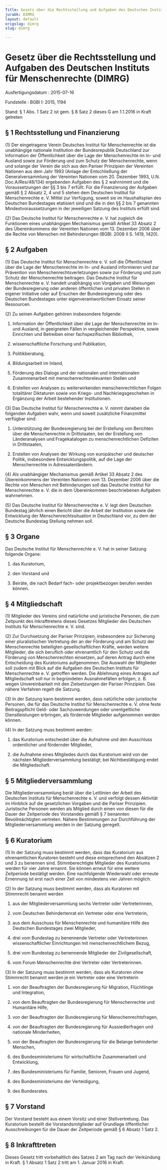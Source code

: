 ```yaml
---
Title: Gesetz über die Rechtsstellung und Aufgaben des Deutschen Instituts für Menschenrechte
jurabk: DIMRG
layout: default
origslug: dimrg
slug: dimrg

---
```


# Gesetz über die Rechtsstellung und Aufgaben des Deutschen Instituts für Menschenrechte (DIMRG)

Ausfertigungsdatum
:   2015-07-16

Fundstelle
:   BGBl I: 2015, 1194

Stand: § 1 Abs. 1 Satz 2 ist gem. § 8 Satz 2 dieses G am 1.1.2016 in Kraft getreten

## § 1 Rechtsstellung und Finanzierung

(1) Der eingetragene Verein Deutsches Institut für Menschenrechte ist
die unabhängige nationale Institution der Bundesrepublik Deutschland
zur Information der Öffentlichkeit über die Lage der Menschenrechte im
In- und Ausland sowie zur Förderung und zum Schutz der Menschenrechte,
wenn und solange der Verein die sich aus den Pariser Prinzipien der
Vereinten Nationen aus dem Jahr 1993 (Anlage der Entschließung der
Generalversammlung der Vereinten Nationen vom 20. Dezember 1993, U.N.
Doc.A/Res/48/134) ergebenden Aufgaben des § 2 wahrnimmt und die
Voraussetzungen der §§ 3 bis 7 erfüllt. Für die Finanzierung der
Aufgaben gemäß § 2 Absatz 2, 4 und 5 stehen dem Deutschen Institut für
Menschenrechte e. V. Mittel zur Verfügung, soweit sie im Haushaltsplan
des Deutschen Bundestages etatisiert sind und die in den §§ 2 bis 7
genannten Mindestvoraussetzungen in der jeweiligen Satzung des
Instituts erfüllt sind.

(2) Das Deutsche Institut für Menschenrechte e. V. hat zugleich die
Funktionen eines unabhängigen Mechanismus gemäß Artikel 33 Absatz 2
des Übereinkommens der Vereinten Nationen vom 13. Dezember 2006 über
die Rechte von Menschen mit Behinderungen (BGBl. 2008 II S. 1419,
1420).


## § 2 Aufgaben

(1) Das Deutsche Institut für Menschenrechte e. V. soll die
Öffentlichkeit über die Lage der Menschenrechte im In- und Ausland
informieren und zur Prävention von Menschenrechtsverletzungen sowie
zur Förderung und zum Schutz der Menschenrechte beitragen. Das
Deutsche Institut für Menschenrechte e. V. handelt unabhängig von
Vorgaben und Weisungen der Bundesregierung oder anderen öffentlichen
und privaten Stellen in eigener Initiative oder auf Ersuchen der
Bundesregierung oder des Deutschen Bundestages unter
eigenverantwortlichem Einsatz seiner Ressourcen.

(2) Zu seinen Aufgaben gehören insbesondere folgende:

1.  Information der Öffentlichkeit über die Lage der Menschenrechte im In-
    und Ausland, in geeigneten Fällen in vergleichender Perspektive, sowie
    Einrichten und Betreiben einer fachspezifischen Bibliothek,


2.  wissenschaftliche Forschung und Publikation,


3.  Politikberatung,


4.  Bildungsarbeit im Inland,


5.  Förderung des Dialogs und der nationalen und internationalen
    Zusammenarbeit mit menschenrechtsrelevanten Stellen und


6.  Erstellen von Analysen zu weiterwirkenden menschenrechtlichen Folgen
    totalitärer Diktaturen sowie von Kriegs- und Nachkriegsgeschehen in
    Ergänzung der Arbeit bestehender Institutionen.




(3) Das Deutsche Institut für Menschenrechte e. V. nimmt daneben die
folgenden Aufgaben wahr, wenn und soweit zusätzliche Finanzmittel
verfügbar sind:

1.  Unterstützung der Bundesregierung bei der Erstellung von Berichten
    über die Menschenrechte in Drittstaaten, bei der Erstellung von
    Länderanalysen und Fragekatalogen zu menschenrechtlichen Defiziten in
    Drittstaaten,


2.  Erstellen von Analysen der Wirkung von europäischer und deutscher
    Politik, insbesondere Entwicklungspolitik, auf die Lage der
    Menschenrechte in Adressatenländern.




(4) Als unabhängiger Mechanismus gemäß Artikel 33 Absatz 2 des
Übereinkommens der Vereinten Nationen vom 13. Dezember 2006 über die
Rechte von Menschen mit Behinderungen soll das Deutsche Institut für
Menschenrechte e. V. die in dem Übereinkommen beschriebenen Aufgaben
wahrnehmen.

(5) Das Deutsche Institut für Menschenrechte e. V. legt dem Deutschen
Bundestag jährlich einen Bericht über die Arbeit der Institution sowie
die Entwicklung der Menschenrechtssituation in Deutschland vor, zu dem
der Deutsche Bundestag Stellung nehmen soll.


## § 3 Organe

Das Deutsche Institut für Menschenrechte e. V. hat in seiner Satzung
folgende Organe:

1.  das Kuratorium,


2.  den Vorstand und


3.  Beiräte, die nach Bedarf fach- oder projektbezogen berufen werden
    können.





## § 4 Mitgliedschaft

(1) Mitglieder des Vereins sind natürliche und juristische Personen,
die zum Zeitpunkt des Inkrafttretens dieses Gesetzes Mitglieder des
Deutschen Instituts für Menschenrechte e. V. sind.

(2) Zur Durchsetzung der Pariser Prinzipien, insbesondere zur
Sicherung einer pluralistischen Vertretung der an der Förderung und am
Schutz der Menschenrechte beteiligten gesellschaftlichen Kräfte,
werden weitere Mitglieder, die sich beruflich oder ehrenamtlich für
den Schutz und die Förderung von Menschenrechten einsetzen, auf deren
Antrag durch eine Entscheidung des Kuratoriums aufgenommen. Die
Auswahl der Mitglieder soll zudem mit Blick auf die Aufgaben des
Deutschen Instituts für Menschenrechte e. V. getroffen werden. Die
Ablehnung eines Antrages auf Mitgliedschaft soll nur in begründeten
Ausnahmefällen erfolgen, z. B. wegen Unvereinbarkeit mit den
Zielsetzungen der Pariser Prinzipien. Das nähere Verfahren regelt die
Satzung.

(3) In der Satzung kann bestimmt werden, dass natürliche oder
juristische Personen, die für das Deutsche Institut für Menschenrechte
e. V. ohne feste Beitragspflicht Geld- oder Sachzuwendungen oder
unentgeltliche Dienstleistungen erbringen, als fördernde Mitglieder
aufgenommen werden können.

(4) In der Satzung muss bestimmt werden:

1.  das Kuratorium entscheidet über die Aufnahme und den Ausschluss
    ordentlicher und fördernder Mitglieder,


2.  die Aufnahme eines Mitgliedes durch das Kuratorium wird von der
    nächsten Mitgliederversammlung bestätigt; bei Nichtbestätigung endet
    die Mitgliedschaft.





## § 5 Mitgliederversammlung

Die Mitgliederversammlung berät über die Leitlinien der Arbeit des
Deutschen Instituts für Menschenrechte e. V. und verfolgt dessen
Aktivität im Hinblick auf die gesetzlichen Vorgaben und die Pariser
Prinzipien. Juristische Personen werden als Mitglied durch einen von
diesen für die Dauer der Zeitperiode des Vorstandes gemäß § 7
benannten Bevollmächtigten vertreten. Nähere Bestimmungen zur
Durchführung der Mitgliederversammlung werden in der Satzung geregelt.


## § 6 Kuratorium

(1) In der Satzung muss bestimmt werden, dass das Kuratorium aus
ehrenamtlichen Kuratoren besteht und diese entsprechend den Absätzen 2
und 3 zu benennen sind. Stimmberechtigte Mitglieder des Kuratoriums
werden für vier Jahre ernannt. Sie können erneut für eine weitere
Zeitperiode bestätigt werden. Eine nachfolgende Wiederwahl oder
erneute Ernennung ist erst nach einer Zeit von mindestens vier Jahren
möglich.

(2) In der Satzung muss bestimmt werden, dass als Kuratoren mit
Stimmrecht benannt werden

1.  aus der Mitgliederversammlung sechs Vertreter oder Vertreterinnen,


2.  vom Deutschen Behindertenrat ein Vertreter oder eine Vertreterin,


3.  aus dem Ausschuss für Menschenrechte und humanitäre Hilfe des
    Deutschen Bundestages zwei Mitglieder,


4.  drei vom Bundestag zu benennende Vertreter oder Vertreterinnen
    wissenschaftlicher Einrichtungen mit menschenrechtlichem Bezug,


5.  drei vom Bundestag zu benennende Mitglieder der Zivilgesellschaft,


6.  vom Forum Menschenrechte drei Vertreter oder Vertreterinnen.




(3) In der Satzung muss bestimmt werden, dass als Kuratoren ohne
Stimmrecht benannt werden je ein Vertreter oder eine Vertreterin

1.  von der Beauftragten der Bundesregierung für Migration, Flüchtlinge
    und Integration,


2.  von dem Beauftragten der Bundesregierung für Menschenrechte und
    Humanitäre Hilfe,


3.  von der Beauftragten der Bundesregierung für Menschenrechtsfragen,


4.  von der Beauftragten der Bundesregierung für Aussiedlerfragen und
    nationale Minderheiten,


5.  von der Beauftragten der Bundesregierung für die Belange behinderter
    Menschen,


6.  des Bundesministeriums für wirtschaftliche Zusammenarbeit und
    Entwicklung,


7.  des Bundesministeriums für Familie, Senioren, Frauen und Jugend,


8.  des Bundesministeriums der Verteidigung,


9.  des Bundesrates.





## § 7 Vorstand

Der Vorstand besteht aus einem Vorsitz und einer Stellvertretung. Das
Kuratorium bestellt die Vorstandsmitglieder auf Grundlage öffentlicher
Ausschreibungen für die Dauer der Zeitperiode gemäß § 6 Absatz 1 Satz
2\.


## § 8 Inkrafttreten

Dieses Gesetz tritt vorbehaltlich des Satzes 2 am Tag nach der
Verkündung in Kraft. § 1 Absatz 1 Satz 2 tritt am 1. Januar 2016 in
Kraft.

